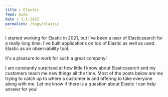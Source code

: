 ```yaml
---
title : Elastic
feed: hide
date : 1-1-2022
permalink: /tags/elastic
---
```

I started working for Elastic in 2021, but I've been a user of Elasticsearch for a really long time. I've built applications on top of Elastic as well as used Elastic as an observability tool.

It's a pleasure to work for such a great company!

I am constantly surprised at how little I know about Elasticsearch and my customers teach me new things all the time. Most of the posts below are me trying to catch up to where a customer is and offering to take everyone along with me. Let me know if there is a question about Elastic I can help answer for you!